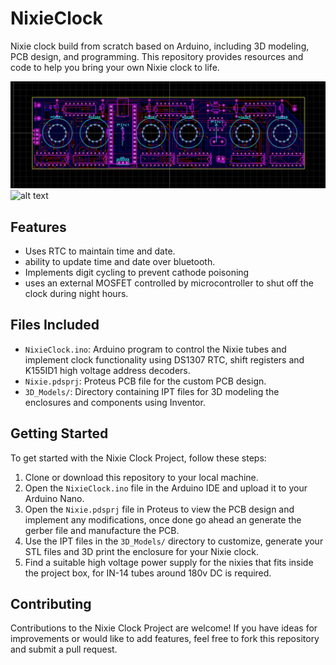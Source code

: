 # NixieClock

Nixie clock build from scratch based on Arduino, including 3D modeling, PCB design, and programming.
This repository provides resources and code to help you bring your own Nixie clock to life.

![alt text](https://github.com/Fatal3xcept10n/NixieClock/blob/main/Images/BoardView.jpg?raw=true)
![alt text](https://github.com/Fatal3xcept10n/NixieClock/blob/main/Images/Nixie1.jpg?raw=true)

## Features
- Uses RTC to maintain time and date.
- ability to update time and date over bluetooth.
- Implements digit cycling to prevent cathode poisoning
- uses an external MOSFET controlled by microcontroller to shut off the clock during night hours.

## Files Included

- `NixieClock.ino`: Arduino program to control the Nixie tubes and implement clock functionality using DS1307 RTC, shift registers and K155ID1 high voltage address decoders.
- `Nixie.pdsprj`: Proteus PCB file for the custom PCB design.
- `3D_Models/`: Directory containing IPT files for 3D modeling the enclosures and components using Inventor.

## Getting Started

To get started with the Nixie Clock Project, follow these steps:

1. Clone or download this repository to your local machine.
2. Open the `NixieClock.ino` file in the Arduino IDE and upload it to your Arduino Nano.
3. Open the `Nixie.pdsprj` file in Proteus to view the PCB design and implement any modifications, once done go ahead an generate the gerber file and manufacture the PCB.
5. Use the IPT files in the `3D_Models/` directory to customize, generate your STL files and 3D print the enclosure for your Nixie clock.
6. Find a suitable high voltage power supply for the nixies that fits inside the project box, for IN-14 tubes around 180v DC is required.

## Contributing

Contributions to the Nixie Clock Project are welcome! If you have ideas for improvements or would like to add features, feel free to fork this repository and submit a pull request.
